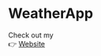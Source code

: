 # WeatherApp
<p>Check out my <br> 👉 <a href="https://chriscash2020.github.io/WeatherApp/">Website</a></p>
